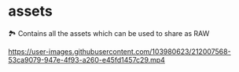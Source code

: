 # assets
🏞 Contains all the assets which can be used to share as RAW

https://user-images.githubusercontent.com/103980623/212007568-53ca9079-947e-4f93-a260-e45fd1457c29.mp4

